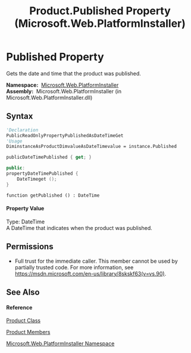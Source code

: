 ﻿---
title: Product.Published Property  (Microsoft.Web.PlatformInstaller)
TOCTitle: Published Property
ms:assetid: P:Microsoft.Web.PlatformInstaller.Product.Published
ms:mtpsurl: https://msdn.microsoft.com/en-us/library/microsoft.web.platforminstaller.product.published(v=VS.90)
ms:contentKeyID: 22049591
ms.date: 05/02/2012
mtps_version: v=VS.90
f1_keywords:
- Microsoft.Web.PlatformInstaller.Product.Published
- Microsoft.Web.PlatformInstaller.Product.get_Published
dev_langs:
- CSharp
- JScript
- VB
- c++
api_location:
- Microsoft.Web.PlatformInstaller.dll
api_name:
- Microsoft.Web.PlatformInstaller.Product.get_Published
- Microsoft.Web.PlatformInstaller.Product.Published
api_type:
- Managed
topic_type:
- apiref
- kbSyntax
product_family_name: VS
ROBOTS: INDEX,FOLLOW
---

# Published Property

Gets the date and time that the product was published.

**Namespace:**  [Microsoft.Web.PlatformInstaller](microsoft-web-platforminstaller-namespace.md)  
**Assembly:**  Microsoft.Web.PlatformInstaller (in Microsoft.Web.PlatformInstaller.dll)

## Syntax

``` vb
'Declaration
PublicReadOnlyPropertyPublishedAsDateTimeGet
'Usage
DiminstanceAsProductDimvalueAsDateTimevalue = instance.Published
```

``` csharp
publicDateTimePublished { get; }
```

``` c++
public:
propertyDateTimePublished {
    DateTimeget ();
}
```

``` jscript
function getPublished () : DateTime
```

#### Property Value

Type: DateTime  
A DateTime that indicates when the product was published.  

## Permissions

  - Full trust for the immediate caller. This member cannot be used by partially trusted code. For more information, see <https://msdn.microsoft.com/en-us/library/8skskf63(v=vs.90)>.

## See Also

#### Reference

[Product Class](product-class-microsoft-web-platforminstaller.md)

[Product Members](product-members-microsoft-web-platforminstaller.md)

[Microsoft.Web.PlatformInstaller Namespace](microsoft-web-platforminstaller-namespace.md)

